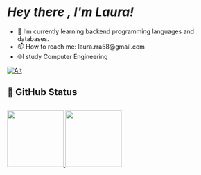 # _Hey there , I'm Laura!_   

<ul>
    <li> 🌱 I’m currently learning backend programming languages and databases. </li>
    <li> 📫 How to reach me: laura.rra58@gmail.com 
    <li> 🌐I study Computer Engineering</li>
</ul> 

[![Alt](https://img.shields.io/badge/LinkedIn-0077B5?style=for-the-badge&logo=linkedin&logoColor=white)](https://www.linkedin.com/in/laura-silveira-4bb485173/) 


  ## 🎨 GitHub Status <h2>
  <div>
<a href="https://github.com/seu-usuário-aqui">
<img loading="lazy" height="130em" src="https://github-readme-stats.vercel.app/api/top-langs/?username=laurarra588&layout=compact&langs_count=7&theme=dark"/>
<img loading="lazy" height="130em" src="https://github-readme-stats.vercel.app/api?username=laurarra588&show_icons=true&theme=dark&include_all_commits=true&count_private=true"/>
</div>

